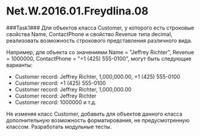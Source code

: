 # Net.W.2016.01.Freydlina.08

###Task1###
Для объектов класса Customer, у которого есть строковые свойства Name, ContactPhone и свойство Revenue типа decimal, реализовать возможность строкового представления различного вида.

Например, для объекта со значениями Name = "Jeffrey Richter", Revenue = 1000000, ContactPhone = "+1 (425) 555-0100", могут быть следующие варианты:
* Customer record: Jeffrey Richter, 1,000,000.00, +1 (425) 555-0100
* Customer record: +1 (425) 555-0100
* Customer record: Jeffrey Richter, 1,000,000.00
* Customer record: Jeffrey Richter
* Customer record: 1000000 и т.д.

Не изменяя класс Customer, добавить для объектов данного класса дополнительную возможность форматирования, не предусмотренную классом. Разработать модульные тесты.
